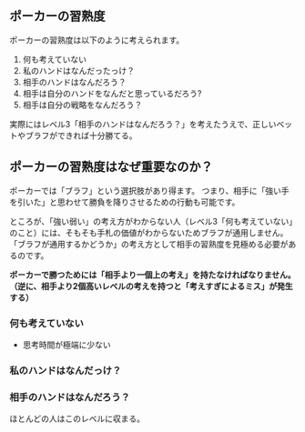 





## ポーカーの習熟度

ポーカーの習熟度は以下のように考えられます。

1. 何も考えていない
2. 私のハンドはなんだったっけ？
3. 相手のハンドはなんだろう？
4. 相手は自分のハンドをなんだと思っているだろう?
5. 相手は自分の戦略をなんだろう？

実際にはレベル3「相手のハンドはなんだろう？」を考えたうえで、正しいベットやブラフができれば十分勝てる。


## ポーカーの習熟度はなぜ重要なのか？

ポーカーでは「ブラフ」という選択肢があり得ます。
つまり、相手に「強い手を引いた」と思わせて勝負を降りさせるための行動も可能です。

ところが、「強い弱い」の考え方がわからない人（レベル3「何も考えていない」のこと）には、そもそも手札の価値がわからないためブラフが通用しません。
「ブラフが通用するかどうか」の考え方として相手の習熟度を見極める必要があるのです。

**ポーカーで勝つためには「相手より一個上の考え」を持たなければなりません。（逆に、相手より2個高いレベルの考えを持つと「考えすぎによるミス」が発生する）**


### 何も考えていない

- 思考時間が極端に少ない





### 私のハンドはなんだっけ？



### 相手のハンドはなんだろう？

ほとんどの人はこのレベルに収まる。












